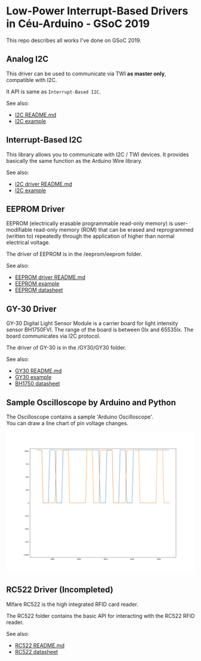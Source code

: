 # Low-Power Interrupt-Based Drivers in Céu-Arduino - GSoC 2019

This repo describes all works I've done on GSoC 2019.

## Analog I2C

This driver can be used to communicate via TWI **as master only**, compatible with I2C.

It API is same as `Interrupt-Based I2C`.

See also:  

- [I2C README.md](./ana_i2c/readme.md)
- [I2C example](./ana_i2c/example)

## Interrupt-Based I2C

This library allows you to communicate with I2C / TWI devices. It provides basically the same function as the Arduino Wire library.

See also:  

- [I2C driver README.md](./driver-i2c/readme.md)
- [I2C example](./example/readme.md)

## EEPROM Driver

EEPROM (electrically erasable programmable read-only memory) is user-modifiable read-only memory (ROM) that can be erased and reprogrammed (written to) repeatedly through the application of higher than normal electrical voltage.

The driver of EEPROM is in the /eeprom/eeprom folder.

See also:  

- [EEPROM driver README.md](./eeprom/eeprom/readme.md)
- [EEPROM example](./eeprom/readme.md)
- [EEPROM datasheet](http://mouser.com/ds/2/268/atmel_doc0180-1065439.pdf)

## GY-30 Driver

GY-30 Digital Light Sensor Module is a carrier board for light intensity sensor BH1750FVI. The range of the board is between 0lx and 65535lx. The board communicates via I2C protocol.

The driver of GY-30 is in the /GY30/GY30 folder.

See also:  

- [GY30 README.md](./GY30/GY30/readme.md)
- [GY30 example](./GY30/readme.md)
- [BH1750 datasheet](https://littlemadoros.tistory.com/attachment/cfile28.uf@99350E4A5C4917DA01E903.pdf)

## Sample Oscilloscope by Arduino and Python

The Oscilloscope contains a sample 'Arduino Oscilloscope'.  
You can draw a line chart of pin voltage changes.

![Figure](./Oscilloscope/Figure_2.png)

## RC522 Driver (Incompleted)

Mifare RC522 is the high integrated RFID card reader.

The RC522 folder contains the basic API for interacting with the RC522 RFID reader.

See also:

- [RC522 README.md](./RC522/readme.md)
- [RC522 datasheet](https://www.nxp.com/docs/en/data-sheet/MFRC522.pdf)
